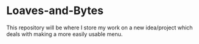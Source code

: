 # Loaves-and-Bytes
This repository will be where I store my work on a new idea/project which deals with making a more easily usable menu.
